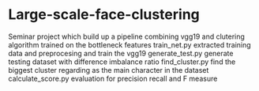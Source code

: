 # Large-scale-face-clustering
Seminar project which build up a pipeline combining vgg19 and clutering algorithm trained on the bottleneck features
train_net.py  extracted training data and preprocesing and train the vgg19
generate_test.py generate testing dataset with difference imbalance ratio
find_cluster.py find the biggest cluster regarding as the main character in the dataset
calculate_score.py  evaluation for precision recall and F measure

